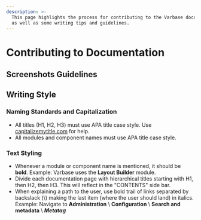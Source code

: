 ```yaml
---
description: >-
  This page highlights the process for contributing to the Varbase documentation
  as well as some writing tips and guidelines.
---
```


# Contributing to Documentation

## Screenshots Guidelines



## Writing Style

### Naming Standards and Capitalization

* All titles \(H1, H2, H3\) must use APA title case style. Use [capitalizemytitle.com](https://capitalizemytitle.com/) for help.
* All modules and component names must use APA title case style.

### Text Styling

* Whenever a module or component name is mentioned, it should be **bold**.  Example: Varbase uses the **Layout Builder** module. 
* Divide each documentation page with hierarchical titles starting with H1, then H2, then H3. This will reflect in the "CONTENTS" side bar. 
* When explaining a path to the user, use bold trail of links separated by backslack \(\\) making the last item \(where the user should land\) in italics. Example: Navigate to **Administration** \ **Configuration** \ **Search and metadata** \ _**Metatag**_


